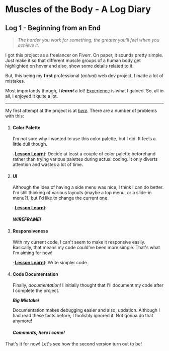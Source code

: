 # Muscles of the Body - A Log Diary #

## Log 1 - Beginning from an End ##

>*The harder you work for something, the greater you'll feel when you achieve it.*

I got this project as a freelancer on Fiverr. On paper, it sounds pretty simple. Just make it so that different muscle groups of a human body get highlighted on hover and also, show some details related to it. 

But, this being my **first** professional (*actual*) web dev project, I made a lot of mistakes.  

Most importantly though, I ***learnt*** a lot! <ins>Experience</ins> is what I gained. So, all in all, I enjoyed it quite a lot.

***

My first attempt at the project is at *[here](https://anam0927.github.io/Muscles-of-the-Body)*.
There are a number of problems with this:  

1. #### Color Palette ####

   I'm not sure why I wanted to use this color palette, but I did. It feels a little dull though.
   
   -<ins>**Lesson Learnt**</ins>: Decide at least a couple of color palette beforehand rather than trying various palettes during actual coding. It only diverts attention and wastes a lot of time.

2. #### UI ####
  
   Although the idea of having a side menu was nice, I think I can do better. I'm still thinking of various layouts (maybe a top menu, or a slide-in menu?), but I'd like to change the current one.

   -<ins>**Lesson Learnt**</ins>: 
    
    #### *WIREFRAME!* ####

3. #### Responsiveness ####

   With my current code, I can't seem to make it responsive easily. Basically, that means my code could've been more simple. That's what I'm aiming for now!

   -<ins>**Lesson Learnt**</ins>: Write simpler code.

4. #### Code Documentation ####

   Finally, *documentation*! I initially thought that I'll document my code after I complete the project. 
   
   ***Big Mistake!***  
   
   Documentation makes debugging easier and also, updation. Although I had read these facts before, I foolishly ignored it. Not gonna do that anymore!  
   
   #### *Comments, here I come!* ####

That's it for now! Let's see how the second version turn out to be!
